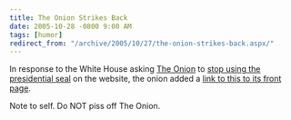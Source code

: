 ```yaml
---
title: The Onion Strikes Back
date: 2005-10-28 -0800 9:00 AM
tags: [humor]
redirect_from: "/archive/2005/10/27/the-onion-strikes-back.aspx/"
---
```


In response to the White House asking [The
Onion](http://www.theonion.com/) to [stop using the presidential
seal](http://www.cnn.com/2005/POLITICS/10/26/odd.onion.reut/index.html)
on the website, the onion added a [link to this to its front
page](http://www.theonion.com/content/node/42136).

Note to self. Do NOT piss off The Onion.

